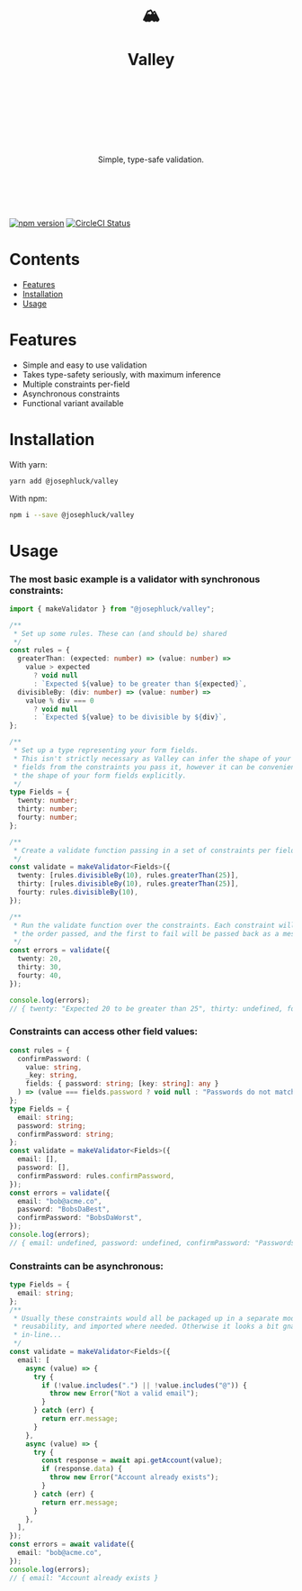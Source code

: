 <div align="center">
  <h1>
    <br/>
    <br/>
    🏔
    <br />
    <br />
    Valley
    <br />
    <br />
    <br />
    <br />
  </h1>
  <br />
  <p>
    Simple, type-safe validation.
  </p>
  <br />
  <br />
  <br />
  <br />
</div>

[![npm version](https://img.shields.io/npm/v/@josephluck/valley.svg?style=flat)](https://www.npmjs.com/package/@josephluck/valley) [![CircleCI Status](https://circleci.com/gh/josephluck/valley.svg?style=shield&circle-token=:circle-token)](https://circleci.com/gh/josephluck/valley)

# Contents

- [Features](#features)
- [Installation](#installation)
- [Usage](#usage)

# Features

- Simple and easy to use validation
- Takes type-safety seriously, with maximum inference
- Multiple constraints per-field
- Asynchronous constraints
- Functional variant available

# Installation

With yarn:

```bash
yarn add @josephluck/valley
```

With npm:

```bash
npm i --save @josephluck/valley
```

# Usage

### The most basic example is a validator with synchronous constraints:

```typescript
import { makeValidator } from "@josephluck/valley";

/**
 * Set up some rules. These can (and should be) shared
 */
const rules = {
  greaterThan: (expected: number) => (value: number) =>
    value > expected
      ? void null
      : `Expected ${value} to be greater than ${expected}`,
  divisibleBy: (div: number) => (value: number) =>
    value % div === 0
      ? void null
      : `Expected ${value} to be divisible by ${div}`,
};

/**
 * Set up a type representing your form fields.
 * This isn't strictly necessary as Valley can infer the shape of your form
 * fields from the constraints you pass it, however it can be convenient to see
 * the shape of your form fields explicitly.
 */
type Fields = {
  twenty: number;
  thirty: number;
  fourty: number;
};

/**
 * Create a validate function passing in a set of constraints per field.
 */
const validate = makeValidator<Fields>({
  twenty: [rules.divisibleBy(10), rules.greaterThan(25)],
  thirty: [rules.divisibleBy(10), rules.greaterThan(25)],
  fourty: rules.divisibleBy(10),
});

/**
 * Run the validate function over the constraints. Each constraint will run in
 * the order passed, and the first to fail will be passed back as a message.
 */
const errors = validate({
  twenty: 20,
  thirty: 30,
  fourty: 40,
});

console.log(errors);
// { twenty: "Expected 20 to be greater than 25", thirty: undefined, fourty: undefined }
```

### Constraints can access other field values:

```typescript
const rules = {
  confirmPassword: (
    value: string,
    _key: string,
    fields: { password: string; [key: string]: any }
  ) => (value === fields.password ? void null : "Passwords do not match"),
};
type Fields = {
  email: string;
  password: string;
  confirmPassword: string;
};
const validate = makeValidator<Fields>({
  email: [],
  password: [],
  confirmPassword: rules.confirmPassword,
});
const errors = validate({
  email: "bob@acme.co",
  password: "BobsDaBest",
  confirmPassword: "BobsDaWorst",
});
console.log(errors);
// { email: undefined, password: undefined, confirmPassword: "Passwords do not match" }
```

### Constraints can be asynchronous:

```typescript
type Fields = {
  email: string;
};
/**
 * Usually these constraints would all be packaged up in a separate module for
 * reusability, and imported where needed. Otherwise it looks a bit gnarly
 * in-line...
 */
const validate = makeValidator<Fields>({
  email: [
    async (value) => {
      try {
        if (!value.includes(".") || !value.includes("@")) {
          throw new Error("Not a valid email");
        }
      } catch (err) {
        return err.message;
      }
    },
    async (value) => {
      try {
        const response = await api.getAccount(value);
        if (response.data) {
          throw new Error("Account already exists");
        }
      } catch (err) {
        return err.message;
      }
    },
  ],
});
const errors = await validate({
  email: "bob@acme.co",
});
console.log(errors);
// { email: "Account already exists }
```
